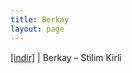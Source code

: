 ```yaml
---
title: Berkay
layout: page
---
```

<a href="https://cloud.mail.ru/public/b53d800804e8/Berkay%20-%20Stilim%20Kirli" target="_blank">[indir]</a> | Berkay &#8211; Stilim Kirli